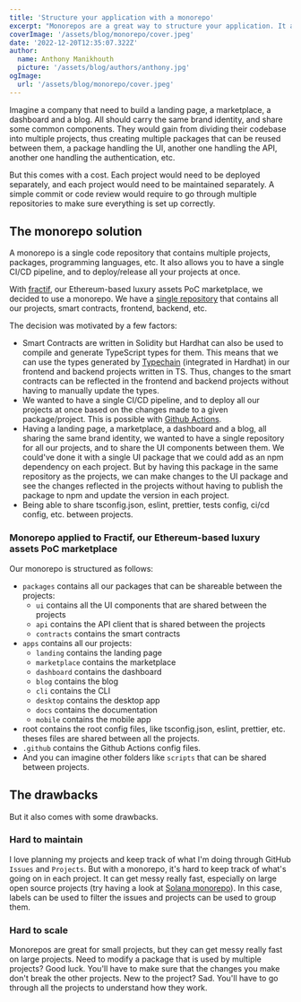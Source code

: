 ```yaml
---
title: 'Structure your application with a monorepo'
excerpt: "Monorepos are a great way to structure your application. It allows you to have a single repository for all your projects, and to share code between them. But it also comes with some drawbacks. Check out this article if you want to know more about monorepos and why we decided to use them for Fractif, our Ethereum-based luxury assets PoC marketplace."
coverImage: '/assets/blog/monorepo/cover.jpeg'
date: '2022-12-20T12:35:07.322Z'
author:
  name: Anthony Manikhouth
  picture: '/assets/blog/authors/anthony.jpg'
ogImage:
  url: '/assets/blog/monorepo/cover.jpeg'
---
```


Imagine a company that need to build a landing page, a marketplace, a dashboard and a blog. All should carry the same brand identity, and share some common components. They would gain from dividing their codebase into multiple projects, thus creating multiple packages that can be reused between them, a package handling the UI, another one handling the API, another one handling the authentication, etc. 

But this comes with a cost. Each project would need to be deployed separately, and each project would need to be maintained separately. A simple commit or code review would require to go through multiple repositories to make sure everything is set up correctly.

## The monorepo solution
A monorepo is a single code repository that contains multiple projects, packages, programming languages, etc. It also allows you to have a single CI/CD pipeline, and to deploy/release all your projects at once. 

With [fractif](https://fractif-landing-78ku3tpwv-fractif.vercel.app), our Ethereum-based luxury assets PoC marketplace, we decided to use a monorepo. We have a [single repository](https://github.com/Fractif/fractif) that contains all our projects, smart contracts, frontend, backend, etc.

The decision was motivated by a few factors:
- Smart Contracts are written in Solidity but Hardhat can also be used to compile and generate TypeScript types for them. This means that we can use the types generated by [Typechain](https://github.com/dethcrypto/TypeChain) (integrated in Hardhat) in our frontend and backend projects written in TS. Thus, changes to the smart contracts can be reflected in the frontend and backend projects without having to manually update the types.
- We wanted to have a single CI/CD pipeline, and to deploy all our projects at once based on the changes made to a given package/project. This is possible with [Github Actions](https://github.com/features/actions).
- Having a landing page, a marketplace, a dashboard and a blog, all sharing the same brand identity, we wanted to have a single repository for all our projects, and to share the UI components between them. We could've done it with a single UI package that we could add as an npm dependency on each project. But by having this package in the same repository as the projects, we can make changes to the UI package and see the changes reflected in the projects without having to publish the package to npm and update the version in each project.
- Being able to share tsconfig.json, eslint, prettier, tests config, ci/cd config, etc. between projects.

### Monorepo applied to Fractif, our Ethereum-based luxury assets PoC marketplace
Our monorepo is structured as follows:
- `packages` contains all our packages that can be shareable between the projects:
  - `ui` contains all the UI components that are shared between the projects
  - `api` contains the API client that is shared between the projects
  - `contracts` contains the smart contracts
- `apps` contains all our projects:
  - `landing` contains the landing page
  - `marketplace` contains the marketplace
  - `dashboard` contains the dashboard
  - `blog` contains the blog
  - `cli` contains the CLI
  - `desktop` contains the desktop app
  - `docs` contains the documentation
  - `mobile` contains the mobile app
- root contains the root config files, like tsconfig.json, eslint, prettier, etc. theses files are shared between all the projects.
- `.github` contains the Github Actions config files.
- And you can imagine other folders like `scripts` that can be shared between projects.

## The drawbacks
But it also comes with some drawbacks. 
### Hard to maintain
I love planning my projects and keep track of what I'm doing through GitHub `Issues` and `Projects`. But with a monorepo, it's hard to keep track of what's going on in each project. It can get messy really fast, especially on large open source projects (try having a look at [Solana monorepo](https://github.com/solana-labs/solana/issues)). In this case, labels can be used to filter the issues and projects can be used to group them.
### Hard to scale
Monorepos are great for small projects, but they can get messy really fast on large projects. Need to modify a package that is used by multiple projects? Good luck. You'll have to make sure that the changes you make don't break the other projects. New to the project? Sad. You'll have to go through all the projects to understand how they work.